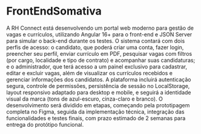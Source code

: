 # FrontEndSomativa

A RH Connect está desenvolvendo um portal web moderno para gestão de vagas e currículos, utilizando Angular 16+ para o front-end e JSON Server para simular o back-end durante os testes. O sistema contará com dois perfis de acesso: o candidato, que poderá criar uma conta, fazer login, preencher seu perfil, enviar currículo em PDF, pesquisar vagas com filtros (por cargo, localidade e tipo de contrato) e acompanhar suas candidaturas; e o administrador, que terá acesso a um painel exclusivo para cadastrar, editar e excluir vagas, além de visualizar os currículos recebidos e gerenciar informações dos candidatos.
    A plataforma incluirá autenticação segura, controle de permissões, persistência de sessão no LocalStorage, layout responsivo adaptado para desktop e mobile, e seguirá a identidade visual da marca (tons de azul-escuro, cinza-claro e branco). O desenvolvimento será dividido em etapas, começando pela prototipagem completa no Figma, seguida da implementação técnica, integração das funcionalidades e testes finais, com prazo estimado de 2 semanas para entrega do protótipo funcional.

